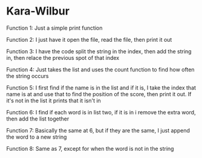 # Kara-Wilbur

Function 1: Just a simple print function

Function 2: I just have it open the file, read the file, then print it out

Function 3: I have the code split the string in the index, then add the string in, then relace the previous spot 
of that index

Function 4: Just takes the list and uses the count function to find how often the string occurs

Function 5: I first find if the name is in the list and if it is, I take the index that name is at and use that to
find the position of the score, then print it out. If it's not in the list it prints that it isn't in

Function 6: I find if each word is in list two, if it is in i remove the extra word, then add the list together

Function 7: Basically the same at 6, but if they are the same, I just append the word to a new string

Function 8: Same as 7, except for when the word is not in the string
